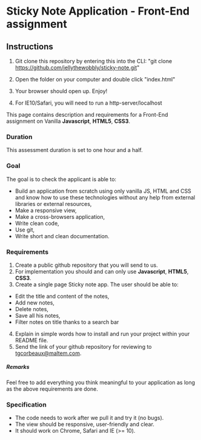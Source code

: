 # Sticky Note Application - Front-End assignment

## Instructions

1. Git clone this repository by entering this into the CLI: "git clone https://github.com/jellythewobbly/sticky-note.git"

2. Open the folder on your computer and double click "index.html"

3. Your browser should open up. Enjoy!

4. For IE10/Safari, you will need to run a http-server/localhost

This page contains description and requirements for a Front-End assignment on Vanilla **Javascript**, **HTML5**, **CSS3**.

### Duration

This assessment duration is set to one hour and a half.

### Goal

The goal is to check the applicant is able to:

- Build an application from scratch using only vanilla JS, HTML and CSS and know how to use these technologies without any help from external libraries or external resources,
- Make a responsive view,
- Make a cross-browsers application,
- Write clean code,
- Use git,
- Write short and clean documentation.

### Requirements

1. Create a public github repository that you will send to us.
2. For implementation you should and can only use **Javascript**, **HTML5**, **CSS3**.
3. Create a single page Sticky note app. The user should be able to:

- Edit the title and content of the notes,
- Add new notes,
- Delete notes,
- Save all his notes,
- Filter notes on title thanks to a search bar

4. Explain in simple words how to install and run your project within your README file.
5. Send the link of your github repository for reviewing to [tgcorbeaux@maltem.com](mailto:tgcorbeaux@maltem.com).

##### Remarks

Feel free to add everything you think meaningful to your application as long as the above requirements are done.

### Specification

- The code needs to work after we pull it and try it (no bugs).
- The view should be responsive, user-friendly and clear.
- It should work on Chrome, Safari and IE (>= 10).
